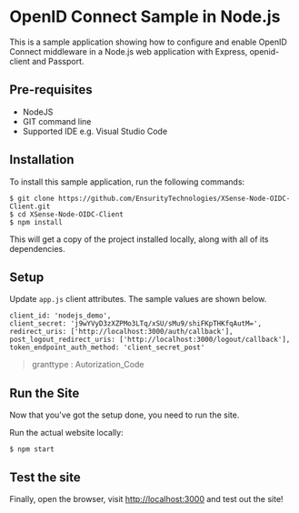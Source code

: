 # OpenID Connect Sample in Node.js

This is a sample application showing how to configure and enable OpenID Connect middleware in a Node.js web application with Express, openid-client and Passport.

## Pre-requisites
* NodeJS
* GIT command line
* Supported IDE e.g. Visual Studio Code

## Installation

To install this sample application, run the following commands:

```console
$ git clone https://github.com/EnsurityTechnologies/XSense-Node-OIDC-Client.git
$ cd XSense-Node-OIDC-Client
$ npm install
```

This will get a copy of the project installed locally, along with all of its dependencies.

## Setup

Update `app.js` client attributes. The sample values are shown below.

```
client_id: 'nodejs_demo',
client_secret: 'j9wYVyD3zXZPMo3LTq/xSU/sMu9/shiFKpTHKfqAutM=',
redirect_uris: ['http://localhost:3000/auth/callback'],
post_logout_redirect_uris: ['http://localhost:3000/logout/callback'],
token_endpoint_auth_method: 'client_secret_post'
```

> granttype : Autorization_Code

## Run the Site

Now that you've got the setup done, you need to run the site.

Run the actual website locally:

```console
$ npm start
```

## Test the site

Finally, open the browser, visit [http://localhost:3000](http://localhost:3000)
and test out the site!
